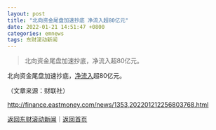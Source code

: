 ```yaml
---
layout: post
title: "北向资金尾盘加速抄底 净流入超80亿元"
date: 2022-01-21 14:51:47 +0800
categories: emnews
tags: 东财滚动新闻
---
```

> 北向资金尾盘加速抄底，净流入超80亿元。

<p>北向资金尾盘加速抄底，<span id="Info.313"><a href="http://data.eastmoney.com/zjlx/" class="infokey">净流入</a></span>超80亿元。</p><p class="em_media">（文章来源：财联社）</p>

<http://finance.eastmoney.com/news/1353,202201212256803768.html>

[返回东财滚动新闻](//finews.withounder.com/emnews/)｜[返回首页](//finews.withounder.com/)